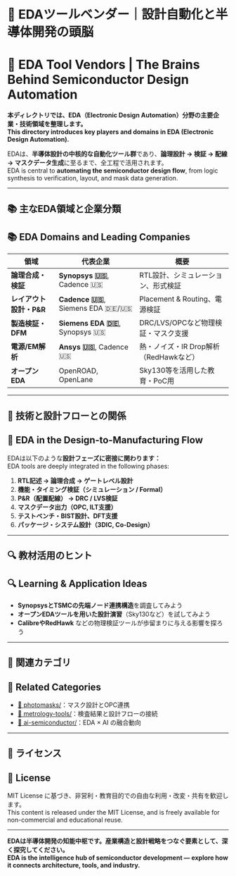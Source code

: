 # 🧠 EDAツールベンダー｜設計自動化と半導体開発の頭脳  
# 🧠 EDA Tool Vendors | The Brains Behind Semiconductor Design Automation

**本ディレクトリでは、EDA（Electronic Design Automation）分野の主要企業・技術領域を整理します。**  
**This directory introduces key players and domains in EDA (Electronic Design Automation).**

EDAは、**半導体設計の中核的な自動化ツール群**であり、**論理設計 → 検証 → 配線 → マスクデータ生成**に至るまで、全工程で活用されます。  
EDA is central to **automating the semiconductor design flow**, from logic synthesis to verification, layout, and mask data generation.

---

## 📚 主なEDA領域と企業分類  
## 📚 EDA Domains and Leading Companies

| 領域 | 代表企業 | 概要 |
|------|----------|------|
| **論理合成・検証** | **Synopsys 🇺🇸**, Cadence 🇺🇸 | RTL設計、シミュレーション、形式検証 |
| **レイアウト設計・P&R** | **Cadence 🇺🇸**, Siemens EDA 🇩🇪/🇺🇸 | Placement & Routing、電源検証 |
| **製造検証・DFM** | **Siemens EDA 🇩🇪**, Synopsys 🇺🇸 | DRC/LVS/OPCなど物理検証・マスク支援 |
| **電源/EM解析** | **Ansys 🇺🇸**, Cadence 🇺🇸 | 熱・ノイズ・IR Drop解析（RedHawkなど） |
| **オープンEDA** | OpenROAD, OpenLane | Sky130等を活用した教育・PoC用 |

---

## 🧩 技術と設計フローとの関係  
## 🧩 EDA in the Design-to-Manufacturing Flow

EDAは以下のような**設計フェーズに密接に関わります：**  
EDA tools are deeply integrated in the following phases:

1. **RTL記述 → 論理合成 → ゲートレベル設計**  
2. **機能・タイミング検証（シミュレーション / Formal）**  
3. **P&R（配置配線） → DRC / LVS検証**  
4. **マスクデータ出力（OPC, ILT支援）**  
5. **テストベンチ・BIST設計、DFT支援**  
6. **パッケージ・システム設計（3DIC, Co-Design）**

---

## 🔍 教材活用のヒント  
## 🔍 Learning & Application Ideas

- **SynopsysとTSMCの先端ノード連携構造**を調査してみよう  
- **オープンEDAツールを用いた設計演習**（Sky130など）を試してみよう  
- **CalibreやRedHawk** などの物理検証ツールが歩留まりに与える影響を探ろう  

---

## 📎 関連カテゴリ  
## 📎 Related Categories

- [📘 photomasks/](../photomasks/)：マスク設計とOPC連携  
- [🔬 metrology-tools/](../metrology-tools/)：検査結果と設計フローの接続  
- [🤖 ai-semiconductor/](../ai-semiconductor/)：EDA × AI の融合動向

---

## 📄 ライセンス  
## 📄 License

MIT License に基づき、非営利・教育目的での自由な利用・改変・共有を歓迎します。  
This content is released under the MIT License, and is freely available for non-commercial and educational reuse.

---

**EDAは半導体開発の知能中枢です。産業構造と設計戦略をつなぐ要素として、深く探究してください。**  
**EDA is the intelligence hub of semiconductor development — explore how it connects architecture, tools, and industry.**
